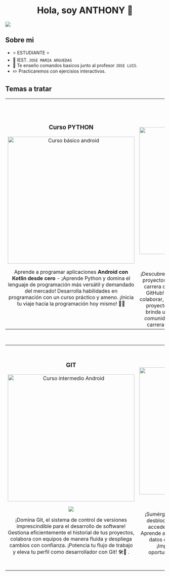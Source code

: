 <div align="center">
<h1 align="center">Hola, soy ANTHONY 👋</h1>
</div>
<img src="https://i.imgur.com/EIsORZp.jpg">

## Sobre mi

- ⭐ ESTUDIANTE ⭐ 
- 📲 IEST. `JOSE MARIA ARGUEDAS`
- 🎥 Te enseño comandos basicos junto al profesor `JOSE LUIS`.
- ✏️ Practicaremos con ejercisios interactivos.
  
## Temas a tratar 
<table>
<tr>
<td width="50%">
<h3 align="center">Curso PYTHON</h3>
<div align="center">
<a href="https://github.com/ArisGuimera/Android-Expert" target="_blank"><img src="https://i.imgur.com/grrJKOj.jpeg" width="400" alt="Curso básico android"></a>
<p>Aprende a programar aplicaciones <strong>Android con Kotlin desde cero</strong> - ¡Aprende Python y domina el lenguaje de programación más versátil y demandado del mercado! Desarrolla habilidades en programación con un curso práctico y ameno. ¡Inicia tu viaje hacia la programación hoy mismo! 🐍🚀</p>
</div>
                                                                                      
</td>

<td width="50%">
               <br>
<h3 align="center">Trabajando con GUTHUB</h3>
<div align="center">                                       
<a href="https://github.com/ArisGuimera/SimpleAndroidMVVM" target="_blank"><img src="https://i.imgur.com/b9wCqwI.jpeg" width="400" alt="Curso arquitectura MVVM"></a>
<br>
<p>
<img src="https://img.shields.io/badge/C%C3%93DIGO-80ffaa?style=for-the-badge&logo=github&logoColor=black">
</a>
<img src="https://img.shields.io/badge/-Youtube-green?style=for-the-badge&color=3fFD7f">
</a>
</p>
</p>
¡Descubre la clave para colaborar eficientemente en proyectos de desarrollo de software y potenciar tu carrera como programador aprendiendo a utilizar GitHub! 🌟
GitHub es la plataforma esencial para colaborar, gestionar versiones y compartir código en proyectos de desarrollo. Aprender a utilizarlo te brinda una ventaja competitiva y te integra en la comunidad global de programadores. ¡Impulsa tu carrera y potencia tus proyectos con GitHub! 🚀
</div>                                                             
</table>                                                                                 
</div>
<br>

<table>
<tr>
<td width="50%">
<h3 align="center">GIT</h3>
<div align="center">
<a href="https://github.com/ArisGuimera/Android-Expert-Intermedio" target="_blank"><img src="https://i.imgur.com/QoGQrja.jpeg" width="400" alt="Curso intermedio Android"></a>
<p>
<img src="https://img.shields.io/badge/CÓDIGO-ff9?style=for-the-badge&logo=github&logoColor=black">
</a>
</a>
</p>
<p>¡Domina Git, el sistema de control de versiones imprescindible para el desarrollo de software! Gestiona eficientemente el historial de tus proyectos, colabora con equipos de manera fluida y despliega cambios con confianza. ¡Potencia tu flujo de trabajo y eleva tu perfil como desarrollador con Git! 🛠️🚀
.</p>
</div>
                                                                                      
</td>       

<td width="50%">
<h3 align="center">BASE DE DATOS</h3>
<div align="center">
<a href="https://github.com/ArisGuimera/Curso-Kotlin-Multiplatform" target="_blank"><img src="https://i.imgur.com/vwkiv3k.jpeg" width="400" alt="Curso Kotlin Multiplatform"></a>
<p>
<img src="https://img.shields.io/badge/C%C3%93DIGO-cfaae0?style=for-the-badge&logo=github&logoColor=black">
</a>
<img src="https://img.shields.io/badge/-Youtube-green?style=for-the-badge&color=ff00f4">
</a>
</p>
<p>¡Sumérgete en el mundo de las bases de datos y desbloquea el poder de almacenar, organizar y acceder a la información de manera eficiente! Aprende a diseñar, consultar y administrar bases de datos con un enfoque práctico y actualizado. ¡Impulsa tus habilidades y abre nuevas oportunidades en el apasionante campo de la gestión de datos! 📊💻.</p>
</div>
                                                                                      
</td>  
</table>                                                                                 
</div>
<br>
